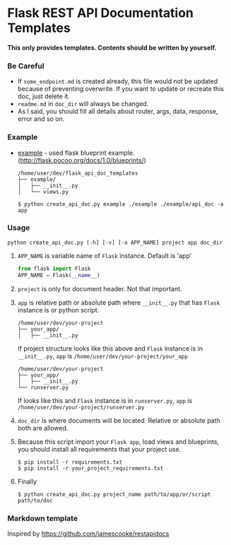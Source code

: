 # Flask REST API Documentation Templates


**This only provides templates. Contents should be written by yourself.**

### Be Careful
- If `some_endpoint.md` is created already, this file would not be updated because of preventing overwrite. 
If you want to update or recreate this doc, just delete it.
- `readme.md` in `doc_dir` will always be changed.
- As I said, you should fill all details about router, args, data, response, error and so on.


### Example
- [example](example/api_doc/readme.md) - used flask blueprint example. (http://flask.pocoo.org/docs/1.0/blueprints/)
    ```
    /home/user/dev/flask_api_doc_templates
    ├── example/
    │   ├── __init__.py
    │   └── views.py
    ```
    `$ python create_api_doc.py example ./example ./example/api_doc -a app`


### Usage
`python create_api_doc.py [-h] [-v] [-a APP_NAME] project app doc_dir`
  
1. `APP_NAME` is variable name of `Flask` instance. Default is 'app'
    ```python
    from flask import Flask
    APP_NAME = Flask(__name__)
    ```
    
2. `project` is only for document header. Not that important.

3. `app` is relative path or absolute path where `__init__.py` that has `Flask` instance is or python script.
     ```
    /home/user/dev/your-project
    ├── your_app/
    │   ├── __init__.py
    ```
    If project structure looks like this above and `Flask` instance is in `__init__.py`,
    `app` is `/home/user/dev/your-project/your_app`
    ```
    /home/user/dev/your-project
    ├── your_app/
    │   ├── __init__.py
    └── runserver.py
    ``` 
    If looks like this and `Flask` instance is in `runserver.py`,
     `app` is `/home/user/dev/your-project/runserver.py`
     
4. `doc_dir` is where documents will be located. Relative or absolute path both are allowed.

5. Because this script import your `Flask app`, load views and blueprints, you should install all requirements that your project use. 
    ```
    $ pip install -r requirements.txt
    $ pip install -r your_project_requirements.txt
    ```

6. Finally
    ```
    $ python create_api_doc.py project_name path/to/app/or/script path/to/doc 
    ```

### Markdown template
 Inspired by https://github.com/jamescooke/restapidocs  
